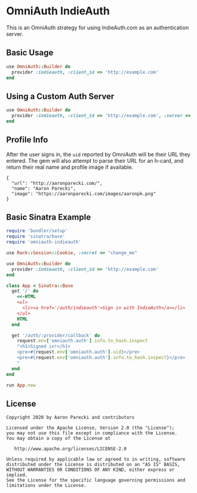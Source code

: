 OmniAuth IndieAuth
==================

This is an OmniAuth strategy for using IndieAuth.com as an authentication server.

Basic Usage
-----------

```ruby
use OmniAuth::Builder do
  provider :indieauth, :client_id => 'http://example.com'
end
```

Using a Custom Auth Server
--------------------------

```ruby
use OmniAuth::Builder do
  provider :indieauth, :client_id => 'http://example.com', :server => 'https://indieauth.com'
end
```

Profile Info
------------

After the user signs in, the `uid` reported by OmniAuth will be their URL they entered. The gem will also attempt to parse their URL for an h-card, and return their real name and profile image if available.

```
{
  "url": "http://aaronparecki.com/",
  "name": "Aaron Parecki",
  "image": "https://aaronparecki.com/images/aaronpk.png"
}
```


Basic Sinatra Example
---------------------

```ruby
require 'bundler/setup'
require 'sinatra/base'
require 'omniauth-indieauth'

use Rack::Session::Cookie, :secret => "change_me"

use OmniAuth::Builder do
  provider :indieauth, :client_id => 'http://example.com'
end

class App < Sinatra::Base
  get '/' do
    <<-HTML
    <ul>
      <li><a href='/auth/indieauth'>Sign in with IndieAuth</a></li>
    </ul>
    HTML
  end

  get '/auth/:provider/callback' do
    request.env['omniauth.auth'].info.to_hash.inspect
    "<h1>Signed in!</h1>
    <pre>#{request.env['omniauth.auth'].uid}</pre>
    <pre>#{request.env['omniauth.auth'].info.to_hash.inspect}</pre>
    "
  end
end

run App.new
```


License
-------

```
Copyright 2020 by Aaron Parecki and contributors

Licensed under the Apache License, Version 2.0 (the "License");
you may not use this file except in compliance with the License.
You may obtain a copy of the License at

   http://www.apache.org/licenses/LICENSE-2.0

Unless required by applicable law or agreed to in writing, software
distributed under the License is distributed on an "AS IS" BASIS,
WITHOUT WARRANTIES OR CONDITIONS OF ANY KIND, either express or implied.
See the License for the specific language governing permissions and
limitations under the License.
```
